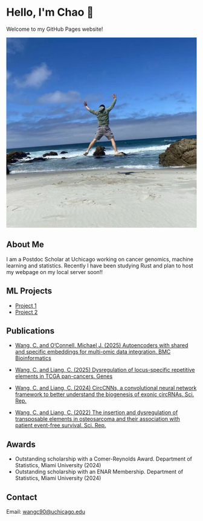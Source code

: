 # Hello, I'm Chao 👋

Welcome to my GitHub Pages website!

![Profile Picture](images/jump.JPG)

## About Me
I am a Postdoc Scholar at Uchicago working on cancer genomics, machine learning and statistics. Recently I have been studying Rust and plan to host my webpage on my local server soon!!

## ML Projects
- [Project 1](https://github.com/wangc90/AE_Data_Integration)
- [Project 2](https://github.com/wangc90/CircCNNs)

## Publications
- [Wang, C. and O’Connell, Michael J. (2025) Autoencoders with shared and specific embeddings for multi-omic data integration. BMC Bioinformatics](https://bmcbioinformatics.biomedcentral.com/articles/10.1186/s12859-025-06245-7)

- [Wang, C. and Liang, C. (2025) Dysregulation of locus-specific repetitive elements in TCGA pan-cancers. Genes](https://www.mdpi.com/2073-4425/16/5/528)

- [Wang, C. and Liang, C. (2024) CircCNNs, a convolutional neural network framework to better understand the biogenesis of exonic circRNAs. Sci. Rep.](https://www.nature.com/articles/s41598-024-69262-1)

- [Wang, C. and Liang, C. (2022) The insertion and dysregulation of transposable elements in osteosarcoma and their association with patient event-free survival. Sci. Rep.](https://www.nature.com/articles/s41598-021-04208-5)

## Awards
- Outstanding scholarship with a Comer-Reynolds Award. Department of Statistics, Miami University (2024)
- Outstanding scholarship with an ENAR Membership. Department of Statistics, Miami University (2024)

## Contact
Email: [wangc90@uchicago.edu](mailto:wangc90@uchicago.edu)
